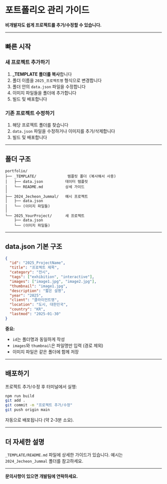 # 포트폴리오 관리 가이드

**비개발자도 쉽게 프로젝트를 추가/수정할 수 있습니다.**

---

## 빠른 시작

### 새 프로젝트 추가하기

1. **_TEMPLATE 폴더를 복사**합니다
2. 폴더 이름을 `2025_프로젝트명` 형식으로 변경합니다
3. 폴더 안의 `data.json` 파일을 수정합니다
4. 이미지 파일들을 폴더에 추가합니다
5. 빌드 및 배포합니다

### 기존 프로젝트 수정하기

1. 해당 프로젝트 폴더를 찾습니다
2. `data.json` 파일을 수정하거나 이미지를 추가/삭제합니다
3. 빌드 및 배포합니다

---

## 폴더 구조

```
portfolio/
├── _TEMPLATE/              템플릿 폴더 (복사해서 사용)
│   ├── data.json          데이터 템플릿
│   └── README.md          상세 가이드
│
├── 2024_Jecheon_Jummal/   예시 프로젝트
│   ├── data.json
│   └── (이미지 파일들)
│
└── 2025_YourProject/      새 프로젝트
    ├── data.json
    └── (이미지 파일들)
```

---

## data.json 기본 구조

```json
{
  "id": "2025_ProjectName",
  "title": "프로젝트 제목",
  "category": "전시",
  "tags": ["exhibition", "interactive"],
  "images": ["image1.jpg", "image2.jpg"],
  "thumbnail": "image1.jpg",
  "description": "짧은 설명",
  "year": "2025",
  "client": "클라이언트명",
  "location": "도시, 대한민국",
  "country": "KR",
  "lastmod": "2025-01-30"
}
```

**중요:**
- `id`는 폴더명과 동일하게 작성
- `images`와 `thumbnail`은 파일명만 입력 (경로 제외)
- 이미지 파일은 같은 폴더에 함께 저장

---

## 배포하기

프로젝트 추가/수정 후 터미널에서 실행:

```bash
npm run build
git add .
git commit -m "프로젝트 추가/수정"
git push origin main
```

자동으로 배포됩니다 (약 2-3분 소요).

---

## 더 자세한 설명

`_TEMPLATE/README.md` 파일에 상세한 가이드가 있습니다.
예시는 `2024_Jecheon_Jummal` 폴더를 참고하세요.

---

**문의사항이 있으면 개발팀에 연락하세요.**
